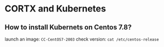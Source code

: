 # CORTX and Kubernetes

## How to install Kubernets on Centos 7.8?
launch an image: `CC-CentOS7-2003`
check version: `cat /etc/centos-release`
